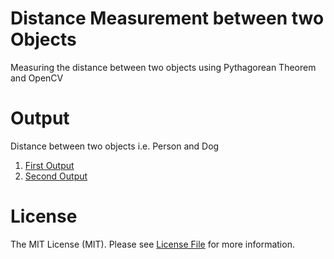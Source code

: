 # Distance Measurement between two Objects
Measuring the distance between two objects using Pythagorean Theorem and OpenCV

# Output 
Distance between two objects i.e. Person and Dog
1. [First Output](/output/OutPut1.png) 
2. [Second Output](/output/output2.png)

# License
The MIT License (MIT). Please see [License File](/LICENSE) for more information.